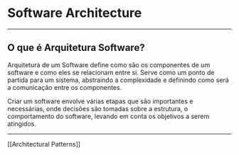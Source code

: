 # Software Architecture

---
## O que é Arquitetura Software?

Arquitetura de um Software define como são os componentes de um software e como eles se relacionam entre si. Serve como um ponto de partida para um sistema, abstraindo a complexidade e definindo como será a comunicação entre os componentes.

Criar um software envolve várias etapas que são importantes e necessárias, onde decisões são tomadas sobre a estrutura, o comportamento do software, levando em conta os objetivos a serem atingidos.

---

[[Architectural Patterns]]